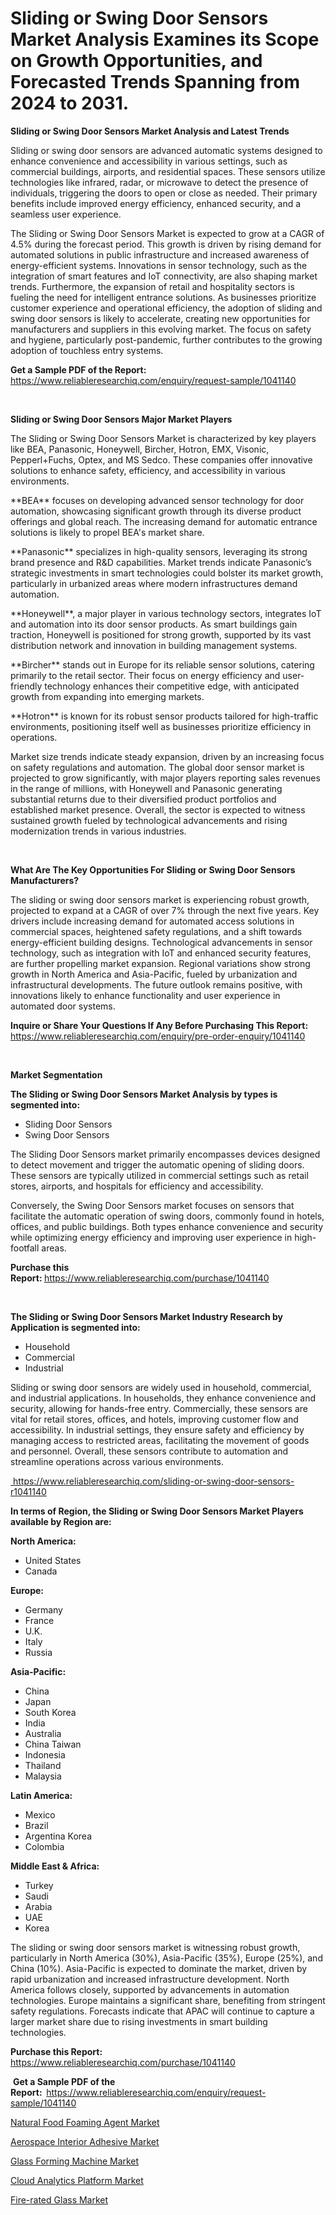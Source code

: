 <p><h1>Sliding or Swing Door Sensors Market Analysis Examines its Scope on Growth Opportunities, and Forecasted Trends Spanning from 2024 to 2031.</h1></p><p><strong>Sliding or Swing Door Sensors Market Analysis and Latest Trends</strong></p>
<p><p>Sliding or swing door sensors are advanced automatic systems designed to enhance convenience and accessibility in various settings, such as commercial buildings, airports, and residential spaces. These sensors utilize technologies like infrared, radar, or microwave to detect the presence of individuals, triggering the doors to open or close as needed. Their primary benefits include improved energy efficiency, enhanced security, and a seamless user experience.</p><p>The Sliding or Swing Door Sensors Market is expected to grow at a CAGR of 4.5% during the forecast period. This growth is driven by rising demand for automated solutions in public infrastructure and increased awareness of energy-efficient systems. Innovations in sensor technology, such as the integration of smart features and IoT connectivity, are also shaping market trends. Furthermore, the expansion of retail and hospitality sectors is fueling the need for intelligent entrance solutions. As businesses prioritize customer experience and operational efficiency, the adoption of sliding and swing door sensors is likely to accelerate, creating new opportunities for manufacturers and suppliers in this evolving market. The focus on safety and hygiene, particularly post-pandemic, further contributes to the growing adoption of touchless entry systems.</p></p>
<p><strong>Get a Sample PDF of the Report:&nbsp;</strong> <a href="https://www.reliableresearchiq.com/enquiry/request-sample/1041140?utm_campaign=1087&utm_medium=2&utm_source=Github&utm_content=ia&utm_term=14102024&utm_id=sliding-or-swing-door-sensors">https://www.reliableresearchiq.com/enquiry/request-sample/1041140</a></p>
<p>&nbsp;</p>
<p><strong>Sliding or Swing Door Sensors Major Market Players</strong></p>
<p><p>The Sliding or Swing Door Sensors Market is characterized by key players like BEA, Panasonic, Honeywell, Bircher, Hotron, EMX, Visonic, Pepperl+Fuchs, Optex, and MS Sedco. These companies offer innovative solutions to enhance safety, efficiency, and accessibility in various environments.</p><p>**BEA** focuses on developing advanced sensor technology for door automation, showcasing significant growth through its diverse product offerings and global reach. The increasing demand for automatic entrance solutions is likely to propel BEA's market share.</p><p>**Panasonic** specializes in high-quality sensors, leveraging its strong brand presence and R&D capabilities. Market trends indicate Panasonic’s strategic investments in smart technologies could bolster its market growth, particularly in urbanized areas where modern infrastructures demand automation.</p><p>**Honeywell**, a major player in various technology sectors, integrates IoT and automation into its door sensor products. As smart buildings gain traction, Honeywell is positioned for strong growth, supported by its vast distribution network and innovation in building management systems.</p><p>**Bircher** stands out in Europe for its reliable sensor solutions, catering primarily to the retail sector. Their focus on energy efficiency and user-friendly technology enhances their competitive edge, with anticipated growth from expanding into emerging markets.</p><p>**Hotron** is known for its robust sensor products tailored for high-traffic environments, positioning itself well as businesses prioritize efficiency in operations.</p><p>Market size trends indicate steady expansion, driven by an increasing focus on safety regulations and automation. The global door sensor market is projected to grow significantly, with major players reporting sales revenues in the range of millions, with Honeywell and Panasonic generating substantial returns due to their diversified product portfolios and established market presence. Overall, the sector is expected to witness sustained growth fueled by technological advancements and rising modernization trends in various industries.</p></p>
<p>&nbsp;</p>
<p><strong>What Are The Key Opportunities For Sliding or Swing Door Sensors Manufacturers?</strong></p>
<p><p>The sliding or swing door sensors market is experiencing robust growth, projected to expand at a CAGR of over 7% through the next five years. Key drivers include increasing demand for automated access solutions in commercial spaces, heightened safety regulations, and a shift towards energy-efficient building designs. Technological advancements in sensor technology, such as integration with IoT and enhanced security features, are further propelling market expansion. Regional variations show strong growth in North America and Asia-Pacific, fueled by urbanization and infrastructural developments. The future outlook remains positive, with innovations likely to enhance functionality and user experience in automated door systems.</p></p>
<p><strong>Inquire or Share Your Questions If Any Before Purchasing This Report:</strong> <a href="https://www.reliableresearchiq.com/enquiry/pre-order-enquiry/1041140?utm_campaign=1087&utm_medium=2&utm_source=Github&utm_content=ia&utm_term=14102024&utm_id=sliding-or-swing-door-sensors">https://www.reliableresearchiq.com/enquiry/pre-order-enquiry/1041140</a></p>
<p>&nbsp;</p>
<p><strong>Market Segmentation</strong></p>
<p><strong>The Sliding or Swing Door Sensors Market Analysis by types is segmented into:</strong></p>
<p><ul><li>Sliding Door Sensors</li><li>Swing Door Sensors</li></ul></p>
<p><p>The Sliding Door Sensors market primarily encompasses devices designed to detect movement and trigger the automatic opening of sliding doors. These sensors are typically utilized in commercial settings such as retail stores, airports, and hospitals for efficiency and accessibility. </p><p>Conversely, the Swing Door Sensors market focuses on sensors that facilitate the automatic operation of swing doors, commonly found in hotels, offices, and public buildings. Both types enhance convenience and security while optimizing energy efficiency and improving user experience in high-footfall areas.</p></p>
<p><strong>Purchase this Report:&nbsp;</strong><a href="https://www.reliableresearchiq.com/purchase/1041140?utm_campaign=1087&utm_medium=2&utm_source=Github&utm_content=ia&utm_term=14102024&utm_id=sliding-or-swing-door-sensors">https://www.reliableresearchiq.com/purchase/1041140</a></p>
<p>&nbsp;</p>
<p><strong>The Sliding or Swing Door Sensors Market Industry Research by Application is segmented into:</strong></p>
<p><ul><li>Household</li><li>Commercial</li><li>Industrial</li></ul></p>
<p><p>Sliding or swing door sensors are widely used in household, commercial, and industrial applications. In households, they enhance convenience and security, allowing for hands-free entry. Commercially, these sensors are vital for retail stores, offices, and hotels, improving customer flow and accessibility. In industrial settings, they ensure safety and efficiency by managing access to restricted areas, facilitating the movement of goods and personnel. Overall, these sensors contribute to automation and streamline operations across various environments.</p></p>
<p><a href="https://www.reliableresearchiq.com/sliding-or-swing-door-sensors-r1041140?utm_campaign=1087&utm_medium=2&utm_source=Github&utm_content=ia&utm_term=14102024&utm_id=sliding-or-swing-door-sensors">&nbsp;https://www.reliableresearchiq.com/sliding-or-swing-door-sensors-r1041140</a></p>
<p><strong>In terms of Region, the Sliding or Swing Door Sensors Market Players available by Region are:</strong></p>
<p>
    <p> <strong> North America: </strong>
        <ul>
            <li>United States</li>
            <li>Canada</li>
        </ul>
        </p> 
    <p> <strong> Europe: </strong>
        <ul>
            <li>Germany</li>
            <li>France</li>
            <li>U.K.</li>
            <li>Italy</li>
            <li>Russia</li>
        </ul>
        </p> 
    <p> <strong> Asia-Pacific: </strong>
        <ul>
            <li>China</li>
            <li>Japan</li>
            <li>South Korea</li>
            <li>India</li>
            <li>Australia</li>
            <li>China Taiwan</li>
            <li>Indonesia</li>
            <li>Thailand</li>
            <li>Malaysia</li>
        </ul>
        </p> 
    <p> <strong> Latin America: </strong>
        <ul>
            <li>Mexico</li>
            <li>Brazil</li>
            <li>Argentina Korea</li>
            <li>Colombia</li>
        </ul>
        </p> 
    <p> <strong> Middle East & Africa: </strong>
        <ul>
            <li>Turkey</li>
            <li>Saudi</li>
            <li>Arabia</li>
            <li>UAE</li>
            <li>Korea</li>
        </ul>
    </p>
    </p>
<p><p>The sliding or swing door sensors market is witnessing robust growth, particularly in North America (30%), Asia-Pacific (35%), Europe (25%), and China (10%). Asia-Pacific is expected to dominate the market, driven by rapid urbanization and increased infrastructure development. North America follows closely, supported by advancements in automation technologies. Europe maintains a significant share, benefiting from stringent safety regulations. Forecasts indicate that APAC will continue to capture a larger market share due to rising investments in smart building technologies.</p></p>
<p><strong>Purchase this Report: </strong><a href="https://www.reliableresearchiq.com/purchase/1041140?utm_campaign=1087&utm_medium=2&utm_source=Github&utm_content=ia&utm_term=14102024&utm_id=sliding-or-swing-door-sensors">https://www.reliableresearchiq.com/purchase/1041140</a></p>
<p>&nbsp;<strong>Get a Sample PDF of the Report:&nbsp;&nbsp;</strong><a href="https://www.reliableresearchiq.com/enquiry/request-sample/1041140?utm_campaign=1087&utm_medium=2&utm_source=Github&utm_content=ia&utm_term=14102024&utm_id=sliding-or-swing-door-sensors">https://www.reliableresearchiq.com/enquiry/request-sample/1041140</a></p>
<p><strong></strong></p>
<p><p><a href="https://www.linkedin.com/pulse/natural-food-foaming-agent-market-refracting-trends-consumer-hfevf?utm_campaign=1087&utm_medium=2&utm_source=Github&utm_content=ia&utm_term=14102024&utm_id=sliding-or-swing-door-sensors">Natural Food Foaming Agent Market</a></p><p><a href="https://www.linkedin.com/pulse/aerospace-interior-adhesive-market-matrix-applications-single-vzc2f?utm_campaign=1087&utm_medium=2&utm_source=Github&utm_content=ia&utm_term=14102024&utm_id=sliding-or-swing-door-sensors">Aerospace Interior Adhesive Market</a></p><p><a href="https://github.com/abbiewimld/Market-Research-Report-List-1/blob/main/glass-forming-machine-market.md?utm_campaign=1087&utm_medium=2&utm_source=Github&utm_content=ia&utm_term=14102024&utm_id=sliding-or-swing-door-sensors">Glass Forming Machine Market</a></p><p><a href="https://github.com/MCGEE-CRANECaitlyn/Market-Research-Report-List-1/blob/main/cloud-analytics-platform-market.md?utm_campaign=1087&utm_medium=2&utm_source=Github&utm_content=ia&utm_term=14102024&utm_id=sliding-or-swing-door-sensors">Cloud Analytics Platform Market</a></p><p><a href="https://www.linkedin.com/pulse/pioneering-growth-analyzing-global-fire-rated-glass-market-dynamics-jir7f?utm_campaign=1087&utm_medium=2&utm_source=Github&utm_content=ia&utm_term=14102024&utm_id=sliding-or-swing-door-sensors">Fire-rated Glass Market</a></p></p>